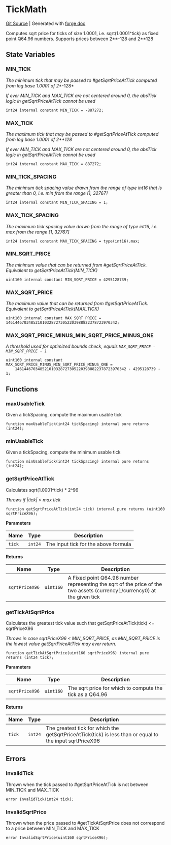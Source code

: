 # TickMath
[Git Source](https://github.com/uniswap/v4-core/blob/1141642f8ba4665a50660886a8a8401526677045/src/libraries/TickMath.sol)
| Generated with [forge doc](https://book.getfoundry.sh/reference/forge/forge-doc)

Computes sqrt price for ticks of size 1.0001, i.e. sqrt(1.0001^tick) as fixed point Q64.96 numbers. Supports
prices between 2**-128 and 2**128


## State Variables
### MIN_TICK
*The minimum tick that may be passed to #getSqrtPriceAtTick computed from log base 1.0001 of 2**-128*

*If ever MIN_TICK and MAX_TICK are not centered around 0, the absTick logic in getSqrtPriceAtTick cannot be used*


```solidity
int24 internal constant MIN_TICK = -887272;
```


### MAX_TICK
*The maximum tick that may be passed to #getSqrtPriceAtTick computed from log base 1.0001 of 2**128*

*If ever MIN_TICK and MAX_TICK are not centered around 0, the absTick logic in getSqrtPriceAtTick cannot be used*


```solidity
int24 internal constant MAX_TICK = 887272;
```


### MIN_TICK_SPACING
*The minimum tick spacing value drawn from the range of type int16 that is greater than 0, i.e. min from the range [1, 32767]*


```solidity
int24 internal constant MIN_TICK_SPACING = 1;
```


### MAX_TICK_SPACING
*The maximum tick spacing value drawn from the range of type int16, i.e. max from the range [1, 32767]*


```solidity
int24 internal constant MAX_TICK_SPACING = type(int16).max;
```


### MIN_SQRT_PRICE
*The minimum value that can be returned from #getSqrtPriceAtTick. Equivalent to getSqrtPriceAtTick(MIN_TICK)*


```solidity
uint160 internal constant MIN_SQRT_PRICE = 4295128739;
```


### MAX_SQRT_PRICE
*The maximum value that can be returned from #getSqrtPriceAtTick. Equivalent to getSqrtPriceAtTick(MAX_TICK)*


```solidity
uint160 internal constant MAX_SQRT_PRICE = 1461446703485210103287273052203988822378723970342;
```


### MAX_SQRT_PRICE_MINUS_MIN_SQRT_PRICE_MINUS_ONE
*A threshold used for optimized bounds check, equals `MAX_SQRT_PRICE - MIN_SQRT_PRICE - 1`*


```solidity
uint160 internal constant MAX_SQRT_PRICE_MINUS_MIN_SQRT_PRICE_MINUS_ONE =
    1461446703485210103287273052203988822378723970342 - 4295128739 - 1;
```


## Functions
### maxUsableTick

Given a tickSpacing, compute the maximum usable tick


```solidity
function maxUsableTick(int24 tickSpacing) internal pure returns (int24);
```

### minUsableTick

Given a tickSpacing, compute the minimum usable tick


```solidity
function minUsableTick(int24 tickSpacing) internal pure returns (int24);
```

### getSqrtPriceAtTick

Calculates sqrt(1.0001^tick) * 2^96

*Throws if |tick| > max tick*


```solidity
function getSqrtPriceAtTick(int24 tick) internal pure returns (uint160 sqrtPriceX96);
```
**Parameters**

|Name|Type|Description|
|----|----|-----------|
|`tick`|`int24`|The input tick for the above formula|

**Returns**

|Name|Type|Description|
|----|----|-----------|
|`sqrtPriceX96`|`uint160`|A Fixed point Q64.96 number representing the sqrt of the price of the two assets (currency1/currency0) at the given tick|


### getTickAtSqrtPrice

Calculates the greatest tick value such that getSqrtPriceAtTick(tick) <= sqrtPriceX96

*Throws in case sqrtPriceX96 < MIN_SQRT_PRICE, as MIN_SQRT_PRICE is the lowest value getSqrtPriceAtTick may
ever return.*


```solidity
function getTickAtSqrtPrice(uint160 sqrtPriceX96) internal pure returns (int24 tick);
```
**Parameters**

|Name|Type|Description|
|----|----|-----------|
|`sqrtPriceX96`|`uint160`|The sqrt price for which to compute the tick as a Q64.96|

**Returns**

|Name|Type|Description|
|----|----|-----------|
|`tick`|`int24`|The greatest tick for which the getSqrtPriceAtTick(tick) is less than or equal to the input sqrtPriceX96|


## Errors
### InvalidTick
Thrown when the tick passed to #getSqrtPriceAtTick is not between MIN_TICK and MAX_TICK


```solidity
error InvalidTick(int24 tick);
```

### InvalidSqrtPrice
Thrown when the price passed to #getTickAtSqrtPrice does not correspond to a price between MIN_TICK and MAX_TICK


```solidity
error InvalidSqrtPrice(uint160 sqrtPriceX96);
```

